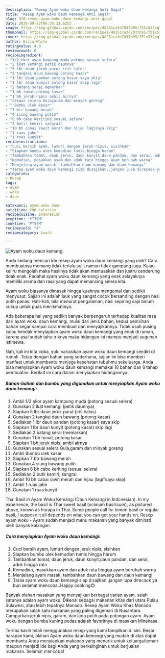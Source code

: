 ```yaml
---
description: "Resep Ayam woku daun kemangi Anti Gagal"
title: "Resep Ayam woku daun kemangi Anti Gagal"
slug: 320-resep-ayam-woku-daun-kemangi-anti-gagal
date: 2020-09-23T06:58:31.625Z
image: https://img-global.cpcdn.com/recipes/48251ca3d7037b95/751x532cq70/ayam-woku-daun-kemangi-foto-resep-utama.jpg
thumbnail: https://img-global.cpcdn.com/recipes/48251ca3d7037b95/751x532cq70/ayam-woku-daun-kemangi-foto-resep-utama.jpg
cover: https://img-global.cpcdn.com/recipes/48251ca3d7037b95/751x532cq70/ayam-woku-daun-kemangi-foto-resep-utama.jpg
author: Eliza White
ratingvalue: 4.8
reviewcount: 6
recipeingredient:
- "1/2 ekor ayam kampung muda potong sesuai selera"
- "2 ikat kemangi petik daunnya"
- "5 lbr daun jeruk purut iris halus"
- "2 tangkai daun bawang potong kasar"
- "1 lbr daun pandan potong kasar saya skip"
- "1 lbr daun kunyit potong kasar skip lagi"
- "2 batang serai memarkan"
- "1 bh tomat potong kasar"
- "1 bh jeruk nipis ambil airnya"
- "sesuai selera Gulagaram dan minyak goreng"
- " Bumbu ulek kasar"
- "7 btr bawang merah"
- "4 siung bawang putih"
- "8 bh cabe keriting sesuai selera"
- "2 butir kemiri sangrai"
- "10 bh cabai rawit merah dan hijau lagisaya skip"
- "1 ruas jahe"
- "1 ruas kunyit"
recipeinstructions:
- "Cuci bersih ayam, lumuri dengan jeruk nipis, sisihkan"
- "Siapkan bumbu ulek kemudian tumis hingga harum"
- "Tambahkan tomat, daun jeruk, daun kunyit,daun pandan, dan serai, aduk hingga rata"
- "Kemudian, masukkan ayam dan aduk rata hingga ayam berubah warna"
- "Menjelang ayam masak, tambahkan daun bawang dan daun kemangi"
- "Taraa ayam woku daun kemangi siap disajikan..jangan lupa direcook ya bun selamat mencoba..Happy cooking😊"
categories:
- Resep
tags:
- ayam
- woku
- daun

katakunci: ayam woku daun 
nutrition: 290 calories
recipecuisine: Indonesian
preptime: "PT39M"
cooktime: "PT57M"
recipeyield: "4"
recipecategory: Lunch

---
```



![Ayam woku daun kemangi](https://img-global.cpcdn.com/recipes/48251ca3d7037b95/751x532cq70/ayam-woku-daun-kemangi-foto-resep-utama.jpg)

Anda sedang mencari ide resep ayam woku daun kemangi yang unik? Cara membuatnya memang tidak terlalu sulit namun tidak gampang juga. Kalau keliru mengolah maka hasilnya tidak akan memuaskan dan justru cenderung tidak enak. Padahal ayam woku daun kemangi yang enak selayaknya memiliki aroma dan rasa yang dapat memancing selera kita.

Ayam woku biasanya dimasak hingga kuahnya mengental dan sedikit menyusut. Sajian ini adalah lauk yang sangat cocok bersanding dengan nasi putih panas. Hati-hati, bila menurut pengalaman, nasi sepiring saja belum cukup untuk puas menikmatinya.

Ada beberapa hal yang sedikit banyak berpengaruh terhadap kualitas rasa dari ayam woku daun kemangi, mulai dari jenis bahan, kedua pemilihan bahan segar sampai cara membuat dan menyajikannya. Tidak usah pusing kalau hendak menyiapkan ayam woku daun kemangi yang enak di rumah, karena asal sudah tahu triknya maka hidangan ini mampu menjadi suguhan istimewa.


Nah, kali ini kita coba, yuk, variasikan ayam woku daun kemangi sendiri di rumah. Tetap dengan bahan yang sederhana, sajian ini bisa memberi manfaat untuk membantu menjaga kesehatan tubuhmu sekeluarga. Anda bisa menyiapkan Ayam woku daun kemangi memakai 18 bahan dan 6 tahap pembuatan. Berikut ini cara dalam menyiapkan hidangannya.

<!--inarticleads1-->

##### Bahan-bahan dan bumbu yang digunakan untuk menyiapkan Ayam woku daun kemangi:

1. Ambil 1/2 ekor ayam kampung muda (potong sesuai selera)
1. Gunakan 2 ikat kemangi (petik daunnya)
1. Siapkan 5 lbr daun jeruk purut (iris halus)
1. Gunakan 2 tangkai daun bawang (potong kasar)
1. Sediakan 1 lbr daun pandan (potong kasar) saya skip
1. Siapkan 1 lbr daun kunyit (potong kasar) skip lagi
1. Sediakan 2 batang serai (memarkan)
1. Gunakan 1 bh tomat, potong kasar
1. Siapkan 1 bh jeruk nipis, ambil airnya
1. Gunakan sesuai selera Gula,garam dan minyak goreng
1. Ambil  Bumbu ulek kasar
1. Siapkan 7 btr bawang merah
1. Gunakan 4 siung bawang putih
1. Siapkan 8 bh cabe keriting (sesuai selera)
1. Sediakan 2 butir kemiri, sangrai
1. Ambil 10 bh cabai rawit merah dan hijau (lagi&#34;saya skip)
1. Ambil 1 ruas jahe
1. Gunakan 1 ruas kunyit


Thai Basil in Ayam Woku Kemangi (Daun Kemangi in Indonesian). In my experience, the basil is Thai sweet basil (ocimum basilicum), as pictured above, known as horapa in Thai. Some people call for lemon basil or regular basil, I suppose it all depends on what you can get your hands on. Resep ayam woku - Ayam sudah menjadi menu makanan yang banyak diminati oleh banyak kalangan. 

<!--inarticleads2-->

##### Cara menyiapkan Ayam woku daun kemangi:

1. Cuci bersih ayam, lumuri dengan jeruk nipis, sisihkan
1. Siapkan bumbu ulek kemudian tumis hingga harum
1. Tambahkan tomat, daun jeruk, daun kunyit,daun pandan, dan serai, aduk hingga rata
1. Kemudian, masukkan ayam dan aduk rata hingga ayam berubah warna
1. Menjelang ayam masak, tambahkan daun bawang dan daun kemangi
1. Taraa ayam woku daun kemangi siap disajikan..jangan lupa direcook ya bun selamat mencoba..Happy cooking😊


Banyak olahan masakan yang menyajikan berbagai varian ayam, salah satunya adalah ayam woku. Dikenal sebagai makanan khas dari utara Pulau Sulawesi, atau lebih tepatnya Manado. Resep Ayam Woku Khas Manado merupakan salah satu makanan yang paling digemari di Nusantara. Campurkan jeruk nipis, garam, dan lada putih pada potongan ayam. Ayam woku dengan bumbu kuning pedas adalah favoritnya di masakan Minahasa. 

Terima kasih telah menggunakan resep yang kami tampilkan di sini. Besar harapan kami, olahan Ayam woku daun kemangi yang mudah di atas dapat membantu Anda menyiapkan makanan yang menarik untuk keluarga/teman maupun menjadi ide bagi Anda yang berkeinginan untuk berjualan makanan. Selamat mencoba!
